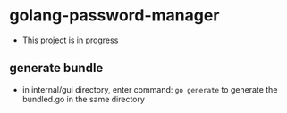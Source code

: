 # golang-password-manager
- This project is in progress
## generate bundle

- in internal/gui directory, enter command: `go generate` to generate the bundled.go in the same directory